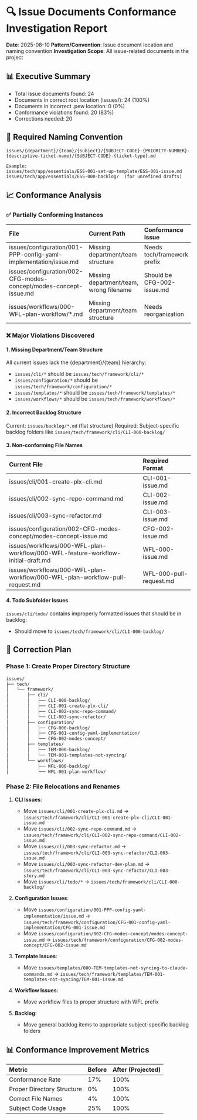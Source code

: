 # 🔍 Issue Documents Conformance Investigation Report
**Date**: 2025-08-10
**Pattern/Convention**: Issue document location and naming convention
**Investigation Scope**: All issue-related documents in the project

## 📊 Executive Summary
- Total issue documents found: 24
- Documents in correct root location (issues/): 24 (100%)
- Documents in incorrect .pew location: 0 (0%)
- Conformance violations found: 20 (83%)
- Corrections needed: 20

## 🔬 Required Naming Convention
```
issues/{department}/{team}/{subject}/{SUBJECT-CODE}-{PRIORITY-NUMBER}-{descriptive-ticket-name}/{SUBJECT-CODE}-{ticket-type}.md

Example:
issues/tech/app/essentials/ESS-001-set-up-template/ESS-001-issue.md
issues/tech/app/essentials/ESS-000-backlog/  (for unrefined drafts)
```

## 📈 Conformance Analysis

### ✅ Partially Conforming Instances
| File | Current Path | Conformance Issue |
|:-----|:-------------|:------------------|
| issues/configuration/001-PPP-config-yaml-implementation/issue.md | Missing department/team structure | Needs tech/framework prefix |
| issues/configuration/002-CFG-modes-concept/modes-concept-issue.md | Missing department/team, wrong filename | Should be CFG-002-issue.md |
| issues/workflows/000-WFL-plan-workflow/*.md | Missing department/team structure | Needs reorganization |

### ❌ Major Violations Discovered

#### 1. Missing Department/Team Structure
All current issues lack the {department}/{team} hierarchy:
- `issues/cli/*` should be `issues/tech/framework/cli/*`
- `issues/configuration/*` should be `issues/tech/framework/configuration/*`
- `issues/templates/*` should be `issues/tech/framework/templates/*`
- `issues/workflows/*` should be `issues/tech/framework/workflows/*`

#### 2. Incorrect Backlog Structure
Current: `issues/backlog/*.md` (flat structure)
Required: Subject-specific backlog folders like `issues/tech/framework/cli/CLI-000-backlog/`

#### 3. Non-conforming File Names
| Current File | Required Format |
|:------------|:----------------|
| issues/cli/001-create-plx-cli.md | CLI-001-issue.md |
| issues/cli/002-sync-repo-command.md | CLI-002-issue.md |
| issues/cli/003-sync-refactor.md | CLI-003-issue.md |
| issues/configuration/002-CFG-modes-concept/modes-concept-issue.md | CFG-002-issue.md |
| issues/workflows/000-WFL-plan-workflow/000-WFL-feature-workflow-initial-draft.md | WFL-000-issue.md |
| issues/workflows/000-WFL-plan-workflow/000-WFL-plan-workflow-pull-request.md | WFL-000-pull-request.md |

#### 4. Todo Subfolder Issues
`issues/cli/todo/` contains improperly formatted issues that should be in backlog:
- Should move to `issues/tech/framework/cli/CLI-000-backlog/`

## 🎯 Correction Plan

### Phase 1: Create Proper Directory Structure
```bash
issues/
├── tech/
│   └── framework/
│       ├── cli/
│       │   ├── CLI-000-backlog/
│       │   ├── CLI-001-create-plx-cli/
│       │   ├── CLI-002-sync-repo-command/
│       │   └── CLI-003-sync-refactor/
│       ├── configuration/
│       │   ├── CFG-000-backlog/
│       │   ├── CFG-001-config-yaml-implementation/
│       │   └── CFG-002-modes-concept/
│       ├── templates/
│       │   ├── TEM-000-backlog/
│       │   └── TEM-001-templates-not-syncing/
│       └── workflows/
│           ├── WFL-000-backlog/
│           └── WFL-001-plan-workflow/
```

### Phase 2: File Relocations and Renames

1. **CLI Issues**:
   - Move `issues/cli/001-create-plx-cli.md` → `issues/tech/framework/cli/CLI-001-create-plx-cli/CLI-001-issue.md`
   - Move `issues/cli/002-sync-repo-command.md` → `issues/tech/framework/cli/CLI-002-sync-repo-command/CLI-002-issue.md`
   - Move `issues/cli/003-sync-refactor.md` → `issues/tech/framework/cli/CLI-003-sync-refactor/CLI-003-issue.md`
   - Move `issues/cli/003-sync-refactor-dev-plan.md` → `issues/tech/framework/cli/CLI-003-sync-refactor/CLI-003-story.md`
   - Move `issues/cli/todo/*` → `issues/tech/framework/cli/CLI-000-backlog/`

2. **Configuration Issues**:
   - Move `issues/configuration/001-PPP-config-yaml-implementation/issue.md` → `issues/tech/framework/configuration/CFG-001-config-yaml-implementation/CFG-001-issue.md`
   - Move `issues/configuration/002-CFG-modes-concept/modes-concept-issue.md` → `issues/tech/framework/configuration/CFG-002-modes-concept/CFG-002-issue.md`

3. **Template Issues**:
   - Move `issues/templates/000-TEM-templates-not-syncing-to-claude-commands.md` → `issues/tech/framework/templates/TEM-001-templates-not-syncing/TEM-001-issue.md`

4. **Workflow Issues**:
   - Move workflow files to proper structure with WFL prefix

5. **Backlog**:
   - Move general backlog items to appropriate subject-specific backlog folders

## 📊 Conformance Improvement Metrics
| Metric | Before | After (Projected) |
|:-------|:-------|:------------------|
| Conformance Rate | 17% | 100% |
| Proper Directory Structure | 0% | 100% |
| Correct File Names | 4% | 100% |
| Subject Code Usage | 25% | 100% |